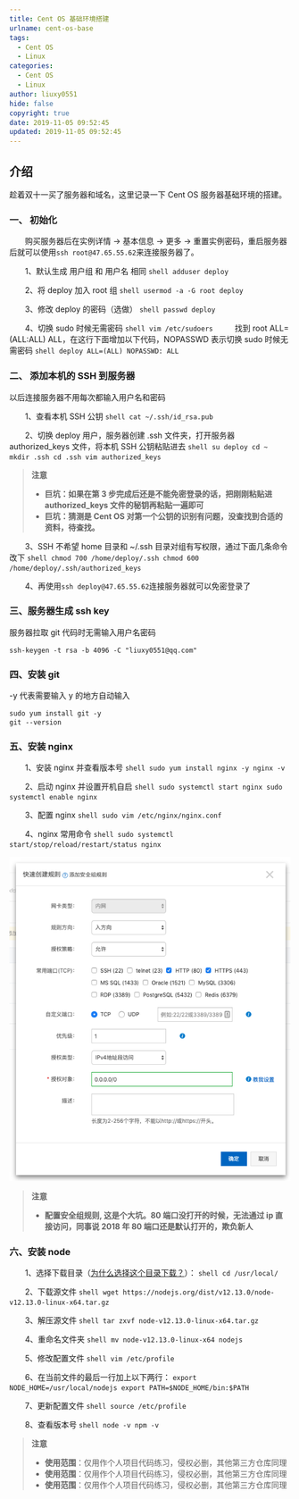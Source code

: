 ```yaml
---
title: Cent OS 基础环境搭建
urlname: cent-os-base
tags:
  - Cent OS
  - Linux
categories:
  - Cent OS
  - Linux
author: liuxy0551
hide: false
copyright: true
date: 2019-11-05 09:52:45
updated: 2019-11-05 09:52:45
---
```


## 介绍

趁着双十一买了服务器和域名，这里记录一下 Cent OS 服务器基础环境的搭建。
<!--more-->


### 一、 初始化

　　购买服务器后在实例详情 -> 基本信息 -> 更多 -> 重置实例密码，重启服务器后就可以使用`ssh root@47.65.55.62`来连接服务器了。

　　1、默认生成 用户组 和 用户名 相同
    ```shell
    adduser deploy
    ```
    
　　2、将 deploy 加入 root 组
    ```shell
    usermod -a -G root deploy
    ```
    
　　3、修改 deploy 的密码（选做）
    ```shell
    passwd deploy
    ```
    
　　4、切换 sudo 时候无需密码
    ```shell
    vim /etc/sudoers
    ```
　　找到 root ALL=(ALL:ALL) ALL，在这行下面增加以下代码，NOPASSWD 表示切换 sudo 时候无需密码
    ```shell
    deploy ALL=(ALL) NOPASSWD: ALL
    ```


### 二、 添加本机的 SSH 到服务器
以后连接服务器不用每次都输入用户名和密码

　　1、查看本机 SSH 公钥
    ```shell
    cat ~/.ssh/id_rsa.pub
    ```
    
　　2、切换 deploy 用户，服务器创建 .ssh 文件夹，打开服务器 authorized_keys 文件，将本机 SSH 公钥粘贴进去
    ```shell
    su deploy
    cd ~
    mkdir .ssh
    cd .ssh
    vim authorized_keys
    ```
>**注意**
>* **巨坑：如果在第 3 步完成后还是不能免密登录的话，把刚刚粘贴进 authorized_keys 文件的秘钥再粘贴一遍即可**
>* **巨坑：猜测是 Cent OS 对第一个公钥的识别有问题，没查找到合适的资料，待查找。**
    
　　3、SSH 不希望 home 目录和 ~/.ssh 目录对组有写权限，通过下面几条命令改下
    ```shell
    chmod 700 /home/deploy/.ssh
    chmod 600 /home/deploy/.ssh/authorized_keys
    ```
    
　　4、再使用`ssh deploy@47.65.55.62`连接服务器就可以免密登录了


### 三、服务器生成 ssh key
服务器拉取 git 代码时无需输入用户名密码
```shell
ssh-keygen -t rsa -b 4096 -C "liuxy0551@qq.com"
```


### 四、安装 git
-y 代表需要输入 y 的地方自动输入
```shell
sudo yum install git -y
git --version
```


### 五、安装 nginx

　　1、安装 nginx 并查看版本号
    ```shell
    sudo yum install nginx -y
    nginx -v
    ```

　　2、启动 nginx 并设置开机自启
    ```shell
    sudo systemctl start nginx
    sudo systemctl enable nginx
    ```

　　3、配置 nginx
    ```shell
    sudo vim /etc/nginx/nginx.conf
    ```

　　4、nginx 常用命令
    ```shell
    sudo systemctl start/stop/reload/restart/status nginx
    ```
    
![](/images/posts/cent-os-base/1.png)
>**注意**
>* **配置安全组规则, 这是个大坑。80 端口没打开的时候，无法通过 ip 直接访问，同事说 2018 年 80 端口还是默认打开的，欺负新人**


### 六、安装 node

　　1、选择下载目录（[为什么选择这个目录下载？](https://blog.csdn.net/qq_15766181/article/details/80755786)）：
    ```shell
    cd /usr/local/
    ```

　　2、下载源文件
    ```shell
    wget https://nodejs.org/dist/v12.13.0/node-v12.13.0-linux-x64.tar.gz
    ```

　　3、解压源文件
    ```shell
    tar zxvf node-v12.13.0-linux-x64.tar.gz
    ```

　　4、重命名文件夹
    ```shell
    mv node-v12.13.0-linux-x64 nodejs
    ```

　　5、修改配置文件
    ```shell
    vim /etc/profile
    ```

　　6、在当前文件的最后一行加上以下两行：
    ```
   export NODE_HOME=/usr/local/nodejs
   export PATH=$NODE_HOME/bin:$PATH
    ```

　　7、更新配置文件
    ```shell
    source /etc/profile
    ```

　　8、查看版本号
    ```shell
    node -v
    npm -v
    ```











>**注意**
>* **使用范围**：仅用作个人项目代码练习，侵权必删，其他第三方仓库同理
>* **使用范围**：仅用作个人项目代码练习，侵权必删，其他第三方仓库同理
>* **使用范围**：仅用作个人项目代码练习，侵权必删，其他第三方仓库同理
